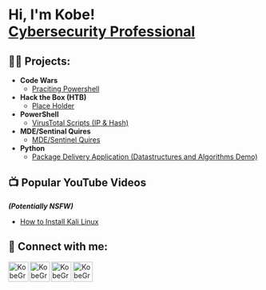 <h1>Hi, I'm Kobe! <br/><a <a href="https://www.linkedin.com/in/kobe-graham-58653a174">Cybersecurity Professional</a></h1>

<h2>👨‍💻 Projects:</h2>

- <b>Code Wars</b>
  - [Praciting Powershell](https://github.com/Kobecgraham/Kobe-Graham/tree/main/CodeWars/PowerShell)
- <b>Hack the Box (HTB)</b>
  - [Place Holder](https://github.com/Kobecgraham/Kobe-Graham/blob/main/Hack%20The%20Box) 
- <b>PowerShell</b>
  - [VirusTotal Scripts (IP & Hash)](https://github.com/Kobecgraham/Kobe-Graham/blob/main/Powershell/Virus%20Total%20Scripts)
- <b>MDE/Sentinal Quires</b>
  - [MDE/Sentinel Quires](https://github.com/Kobecgraham/Kobe-Graham/blob/main/MDE%20%26%20Sentinel/Quires)
- <b>Python</b>
  - [Package Delivery Application (Datastructures and Algorithms Demo)](https://github.com/joshmadakor1/Package-Delivery-Pathfinding-Algorithm)

<h2>📺 Popular YouTube Videos</h2> <b><i>(Potentially NSFW)</b></i>

- [How to Install Kali Linux](https://www.youtube.com/watch?v=0aKxzPidhKI)

<h2> 🤳 Connect with me:</h2>

[<img align="left" alt="KobeGraham | YouTube" width="40px" src="https://cdn.jsdelivr.net/npm/simple-icons@v3/icons/youtube.svg" />][youtube]
[<img align="left" alt="KobeGraham | Twitter" width="40px" src="https://cdn.jsdelivr.net/npm/simple-icons@v3/icons/twitter.svg" />][twitter]
[<img align="left" alt="KobeGraham | LinkedIn" width="40px" src="https://cdn.jsdelivr.net/npm/simple-icons@v3/icons/linkedin.svg" />][linkedin]
[<img align="left" alt="KobeGraham | Instagram" width="40px" src="https://cdn.jsdelivr.net/npm/simple-icons@v3/icons/instagram.svg" />][instagram]

[twitter]: https://x.com/PulseBeaco54498
[youtube]: https://www.youtube.com/@BeaconPulse
[instagram]: https://www.instagram.com/beaconpulseltd/
[linkedin]: https://www.linkedin.com/in/kobe-graham-58653a174/

<!--
**joshmadakor1/joshmadakor1** is a ✨ _special_ ✨ repository because its `README.md` (this file) appears on your GitHub profile.

Here are some ideas to get you started:

- 🔭 I’m currently working on ...
- 🌱 I’m currently learning ...
- 👯 I’m looking to collaborate on ...
- 🤔 I’m looking for help with ...
- 💬 Ask me about ...
- 📫 How to reach me: ...
- 😄 Pronouns: ...
- ⚡ Fun fact: ...
-->
